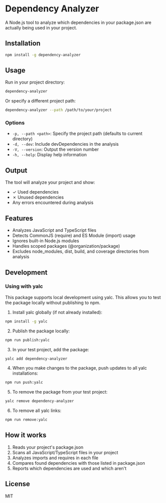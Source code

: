 # Dependency Analyzer

A Node.js tool to analyze which dependencies in your package.json are actually being used in your project.

## Installation

```bash
npm install -g dependency-analyzer
```

## Usage

Run in your project directory:

```bash
dependency-analyzer
```

Or specify a different project path:

```bash
dependency-analyzer --path /path/to/your/project
```

### Options

- `-p, --path <path>`: Specify the project path (defaults to current directory)
- `-d, --dev`: Include devDependencies in the analysis
- `-V, --version`: Output the version number
- `-h, --help`: Display help information

## Output

The tool will analyze your project and show:
- ✓ Used dependencies
- ✗ Unused dependencies
- Any errors encountered during analysis

## Features

- Analyzes JavaScript and TypeScript files
- Detects CommonJS (require) and ES Module (import) usage
- Ignores built-in Node.js modules
- Handles scoped packages (@organization/package)
- Excludes node_modules, dist, build, and coverage directories from analysis

## Development

### Using with yalc

This package supports local development using yalc. This allows you to test the package locally without publishing to npm.

1. Install yalc globally (if not already installed):
```bash
npm install -g yalc
```

2. Publish the package locally:
```bash
npm run publish:yalc
```

3. In your test project, add the package:
```bash
yalc add dependency-analyzer
```

4. When you make changes to the package, push updates to all yalc installations:
```bash
npm run push:yalc
```

5. To remove the package from your test project:
```bash
yalc remove dependency-analyzer
```

6. To remove all yalc links:
```bash
npm run remove:yalc
```

## How it works

1. Reads your project's package.json
2. Scans all JavaScript/TypeScript files in your project
3. Analyzes imports and requires in each file
4. Compares found dependencies with those listed in package.json
5. Reports which dependencies are used and which aren't

## License

MIT
